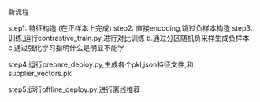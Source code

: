 



新流程

step1: 特征构造 (在正样本上完成)
step2: 直接encoding,跳过负样本构造
step3: 训练,运行contrastive_train.py,进行对比训练
b.通过分区随机负采样生成负样本
c.通过强化学习指明什么是明显不能学

step4.运行prepare_deploy.py,生成各个pkl,json特征文件,和supplier_vectors.pkl

step5.运行offline_deploy.py,进行离线推荐

